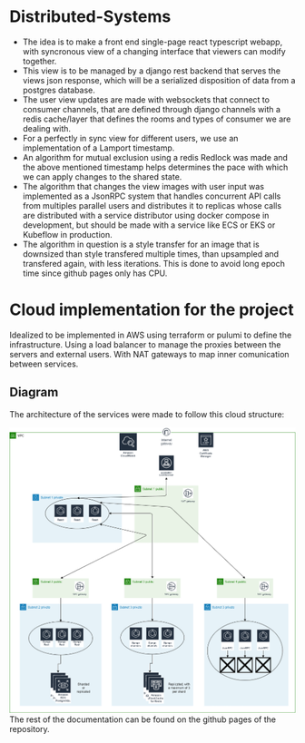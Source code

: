 # Distributed-Systems

* The idea is to make a front end single-page react typescript webapp, with syncronous view of a changing interface that viewers can modify together.
* This view is to be managed by a django rest backend that serves the views json response, which will be a serialized disposition of data from a postgres database.
* The user view updates are made with websockets that connect to consumer channels, that are defined through django channels with a redis cache/layer that defines the rooms and types of consumer we are dealing with.
* For a perfectly in sync view for different users, we use an implementation of a Lamport timestamp.
* An algorithm for mutual exclusion using a redis Redlock was made and the above mentioned timestamp helps determines the pace with which we can apply changes to the shared state.
* The algorithm that changes the view images with user input was implemented as a JsonRPC system that handles concurrent API calls from multiples parallel users and distributes it to replicas whose calls are distributed with a service distributor using docker compose in development, but should be made with a service like ECS or EKS or Kubeflow in production.
* The algorithm in question is a style transfer for an image that is downsized than style transfered multiple times, than upsampled and transfered again, with less iterations. This is done to avoid long epoch time since github pages only has CPU.

# Cloud implementation for the project

Idealized to be implemented in AWS using terraform or pulumi to define the infrastructure. Using a load balancer to manage the proxies between the servers and external users. With NAT gateways to map inner comunication between services.

## Diagram

The architecture of the services were made to follow this cloud structure:

![alt text](https://github.com/RamonGal/Distributed-Systems/blob/main/DAT.png?raw=true)The rest of the documentation can be found on the github pages of the repository.
 
